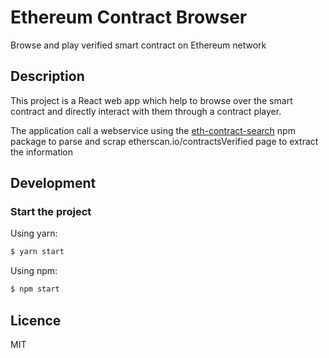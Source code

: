 # Ethereum Contract Browser

Browse and play verified smart contract on Ethereum network

## Description

This project is a React web app which help to browse over the smart contract and directly interact with them through a contract player.

The application call a webservice using the [eth-contract-search](https://github.com/samuelmanzanera/eth-contract-search) npm package to parse and scrap etherscan.io/contractsVerified page to extract the information

## Development

### Start the project

Using yarn:
```bash
$ yarn start
```

Using npm:
```bash
$ npm start
```

## Licence

MIT
